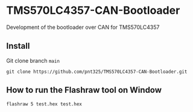 # TMS570LC4357-CAN-Bootloader
Development of the bootloader over CAN for TMS570LC4357

## Install

Git clone branch `main` 
```
git clone https://github.com/pnt325/TMS570LC4357-CAN-Bootloader.git
```

## How to run the Flashraw tool on Window

```
flashraw 5 test.hex test.hex
```
